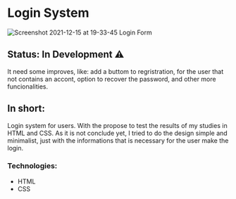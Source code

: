 # Login System

![Screenshot 2021-12-15 at 19-33-45 Login Form](https://user-images.githubusercontent.com/85134349/146275413-37974e76-df7d-4533-86c7-63bce4a64602.png)

## Status: In Development ⚠️

It need some improves, like: add a buttom to regristration, for the user that not contains an accont, option to recover the password, and other more funcionalities.

## In short:

Login system for users. With the propose to test the results of my studies in HTML and CSS. As it is not conclude yet, I tried to do the design simple and minimalist, just with the informations that is necessary for the user make the login.

### Technologies:

- HTML
- CSS
